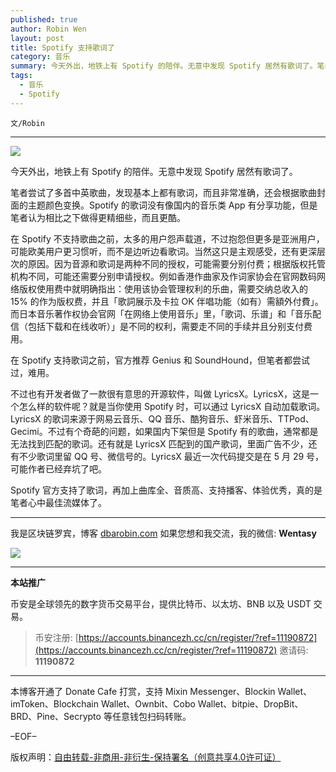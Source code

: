 ```yaml
---
published: true
author: Robin Wen
layout: post
title: Spotify 支持歌词了
category: 音乐
summary: 今天外出，地铁上有 Spotify 的陪伴。无意中发现 Spotify 居然有歌词了。笔者尝试了多首中英歌曲，发现基本上都有歌词，而且非常准确，还会根据歌曲封面的主题颜色变换。Spotify 的歌词没有像国内的音乐类 App 有分享功能，但是笔者认为相比之下做得更精细些，而且更酷。Spotify 官方支持了歌词，再加上曲库全、音质高、支持播客、体验优秀，真的是笔者心中最佳流媒体了。
tags:
  - 音乐
  - Spotify
---
```


`文/Robin`

***

![](https://cdn.dbarobin.com/q0oj1pa.png)

今天外出，地铁上有 Spotify 的陪伴。无意中发现 Spotify 居然有歌词了。

笔者尝试了多首中英歌曲，发现基本上都有歌词，而且非常准确，还会根据歌曲封面的主题颜色变换。Spotify 的歌词没有像国内的音乐类 App 有分享功能，但是笔者认为相比之下做得更精细些，而且更酷。

在 Spotify 不支持歌曲之前，太多的用户怨声载道，不过抱怨但更多是亚洲用户，可能欧美用户更习惯听，而不是边听边看歌词。当然这只是主观感受，还有更深层次的原因。因为音源和歌词是两种不同的授权，可能需要分别付费；根据版权托管机构不同，可能还需要分别申请授权。例如香港作曲家及作词家协会在官网数码网络版权使用费中就明确指出：使用该协会管理权利的乐曲，需要交纳总收入的 15% 的作为版权费，并且「歌詞展示及卡拉 OK 伴唱功能（如有）需額外付費」。而日本音乐著作权协会官网「在网络上使用音乐」里，「歌词、乐谱」和「音乐配信（包括下载和在线收听）」是不同的权利，需要走不同的手续并且分别支付费用。

在 Spotify 支持歌词之前，官方推荐 Genius 和 SoundHound，但笔者都尝试过，难用。

不过也有开发者做了一款很有意思的开源软件，叫做 LyricsX。LyricsX，这是一个怎么样的软件呢？就是当你使用 Spotify 时，可以通过 LyricsX 自动加载歌词。LyricsX 的歌词来源于网易云音乐、QQ 音乐、酷狗音乐、虾米音乐、TTPod、Gecimi。不过有个奇葩的问题，如果国内下架但是 Spotify 有的歌曲，通常都是无法找到匹配的歌词。还有就是 LyricsX 匹配到的国产歌词，里面广告不少，还有不少歌词里留 QQ 号、微信号的。LyricsX 最近一次代码提交是在 5 月 29 号，可能作者已经弃坑了吧。

Spotify 官方支持了歌词，再加上曲库全、音质高、支持播客、体验优秀，真的是笔者心中最佳流媒体了。

***

我是区块链罗宾，博客 [dbarobin.com](https://dbarobin.com/)
如果您想和我交流，我的微信: **Wentasy**

![](https://cdn.dbarobin.com/v4yywe2.png)

***

**本站推广**

币安是全球领先的数字货币交易平台，提供比特币、以太坊、BNB 以及 USDT 交易。

> 币安注册: [https://accounts.binancezh.cc/cn/register/?ref=11190872](https://accounts.binancezh.cc/cn/register/?ref=11190872)
> 邀请码: **11190872**

***

本博客开通了 Donate Cafe 打赏，支持 Mixin Messenger、Blockin Wallet、imToken、Blockchain Wallet、Ownbit、Cobo Wallet、bitpie、DropBit、BRD、Pine、Secrypto 等任意钱包扫码转账。

<center>
    <div class="--donate-button"
         data-button-id="f8b9df0d-af9a-460d-8258-d3f435445075"
    ></div>
</center>

–EOF–

版权声明：[自由转载-非商用-非衍生-保持署名（创意共享4.0许可证）](http://creativecommons.org/licenses/by-nc-nd/4.0/deed.zh)